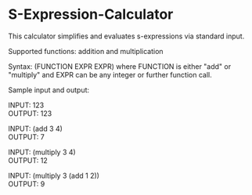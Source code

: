 # S-Expression-Calculator

This calculator simplifies and evaluates s-expressions via standard input.

Supported functions: addition and multiplication

Syntax: (FUNCTION EXPR EXPR) where FUNCTION is either "add" or "multiply" and EXPR can be any integer or further function call.

Sample input and output:


INPUT: 123\
OUTPUT: 123

INPUT: (add 3 4)\
OUTPUT: 7

INPUT: (multiply 3 4)\
OUTPUT: 12

INPUT: (multiply 3 (add 1 2))\
OUTPUT: 9
